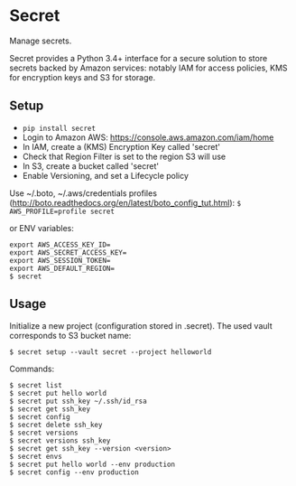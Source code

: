 # Secret

Manage secrets.

Secret provides a Python 3.4+ interface for a secure solution to store secrets backed by Amazon services:
notably IAM for access policies, KMS for encryption keys and S3 for storage.

## Setup

* `pip install secret`
* Login to Amazon AWS: https://console.aws.amazon.com/iam/home
* In IAM, create a (KMS) Encryption Key called 'secret'
 * Check that Region Filter is set to the region S3 will use
* In S3, create a bucket called 'secret'
 * Enable Versioning, and set a Lifecycle policy

Use ~/.boto, ~/.aws/credentials profiles (http://boto.readthedocs.org/en/latest/boto_config_tut.html):
```$ AWS_PROFILE=profile secret```

or ENV variables:
```
export AWS_ACCESS_KEY_ID=
export AWS_SECRET_ACCESS_KEY=
export AWS_SESSION_TOKEN=
export AWS_DEFAULT_REGION=
$ secret
```

## Usage

Initialize a new project (configuration stored in .secret). The used vault corresponds to S3 bucket name:
```
$ secret setup --vault secret --project helloworld
```

Commands:
```
$ secret list
$ secret put hello world
$ secret put ssh_key ~/.ssh/id_rsa
$ secret get ssh_key
$ secret config
$ secret delete ssh_key
$ secret versions
$ secret versions ssh_key
$ secret get ssh_key --version <version>
$ secret envs
$ secret put hello world --env production
$ secret config --env production
```
